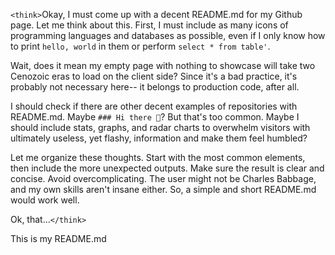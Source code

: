 `<think>`Okay, I must come up with a decent README.md for my Github page. Let me think about this. First, I must include as many icons of programming languages and databases as possible, even if I only know how to print `hello, world` in them or perform `select * from table'`.

Wait, does it mean my empty page with nothing to showcase will take two Cenozoic eras to load on the client side? Since it's a bad practice, it's probably not necessary here-- it belongs to production code, after all.

I should check if there are other decent examples of repositories with README.md. Maybe `### Hi there 👋`? But that's too common. Maybe I should include stats, graphs, and radar charts to overwhelm visitors with ultimately useless, yet flashy, information and make them feel humbled?

Let me organize these thoughts. Start with the most common elements, then include the more unexpected outputs. Make sure the result is clear and concise. Avoid overcomplicating. The user might not be Charles Babbage, and my own skills aren't insane either. So, a simple and short README.md would work well.

Ok, that...`</think>`

This is my README.md
